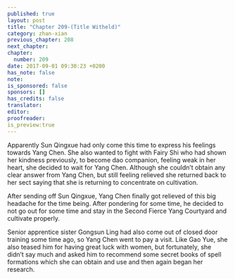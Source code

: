 ```yaml
---
published: true
layout: post
title: "Chapter 209-(Title Witheld)"
category: zhan-xian
previous_chapter: 208
next_chapter: 
chapter:
  number: 209
date: 2017-09-01 09:30:23 +0200
has_note: false
note: 
is_sponsored: false
sponsors: []
has_credits: false
translator:
editor:
proofreader:
is_preview:true
---
```

Apparently Sun Qingxue had only come this time to express his feelings towards Yang Chen. She also wanted to fight with Fairy Shi who had shown her kindness previously, to become dao companion, feeling weak in her heart, she decided to wait for Yang Chen. Although she couldn’t obtain any clear answer from Yang Chen, but still feeling relieved she returned back to her sect saying that she is returning to concentrate on cultivation. 

After sending off Sun Qingxue, Yang Chen finally got relieved of this big headache for the time being. After pondering for some time, he decided to not go out for some time and stay in the Second Fierce Yang Courtyard and cultivate properly.

Senior apprentice sister Gongsun Ling had also come out of closed door training some time ago, so Yang Chen went to pay a visit. Like Gao Yue, she also teased him for having great luck with women, but fortunately, she didn’t say much and asked him to recommend some secret books of spell formations which she can obtain and use and then again began her research.
